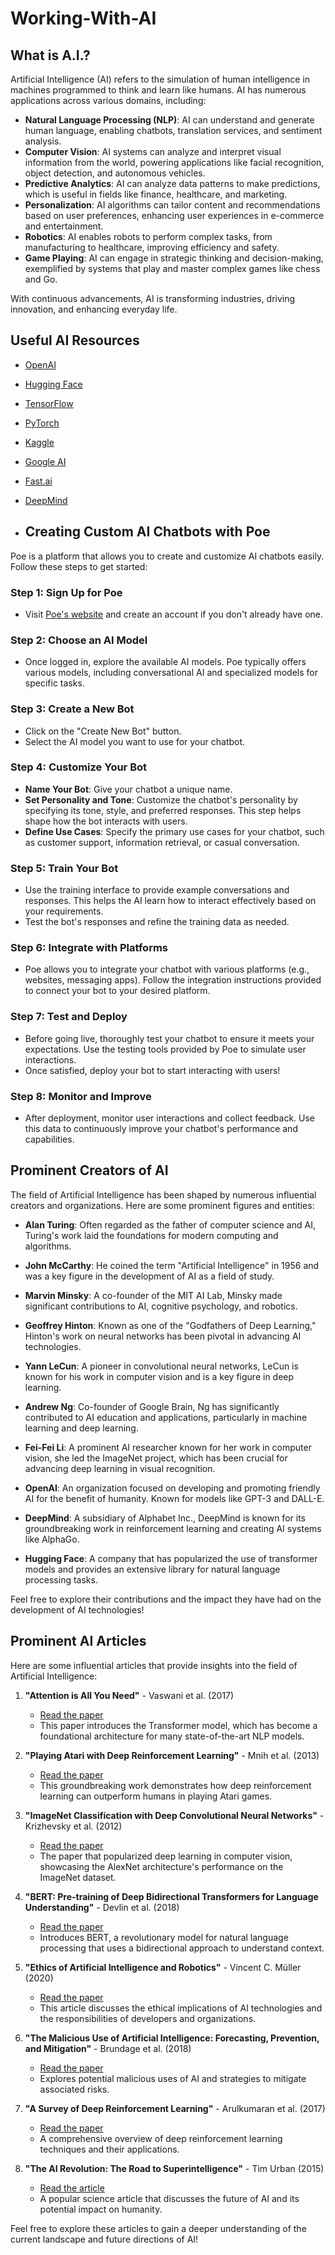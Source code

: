 # Working-With-AI

## What is A.I.?

Artificial Intelligence (AI) refers to the simulation of human intelligence in machines programmed to think and learn like humans. AI has numerous applications across various domains, including:

- **Natural Language Processing (NLP)**: AI can understand and generate human language, enabling chatbots, translation services, and sentiment analysis.
- **Computer Vision**: AI systems can analyze and interpret visual information from the world, powering applications like facial recognition, object detection, and autonomous vehicles.
- **Predictive Analytics**: AI can analyze data patterns to make predictions, which is useful in fields like finance, healthcare, and marketing.
- **Personalization**: AI algorithms can tailor content and recommendations based on user preferences, enhancing user experiences in e-commerce and entertainment.
- **Robotics**: AI enables robots to perform complex tasks, from manufacturing to healthcare, improving efficiency and safety.
- **Game Playing**: AI can engage in strategic thinking and decision-making, exemplified by systems that play and master complex games like chess and Go.

With continuous advancements, AI is transforming industries, driving innovation, and enhancing everyday life.

## Useful AI Resources

- [OpenAI](https://www.openai.com/)
- [Hugging Face](https://huggingface.co/)
- [TensorFlow](https://www.tensorflow.org/)
- [PyTorch](https://pytorch.org/)
- [Kaggle](https://www.kaggle.com/)
- [Google AI](https://ai.google/)
- [Fast.ai](https://www.fast.ai/)
- [DeepMind](https://deepmind.com/)

- ## Creating Custom AI Chatbots with Poe

Poe is a platform that allows you to create and customize AI chatbots easily. Follow these steps to get started:

### Step 1: Sign Up for Poe
- Visit [Poe's website](https://poe.com/) and create an account if you don't already have one.

### Step 2: Choose an AI Model
- Once logged in, explore the available AI models. Poe typically offers various models, including conversational AI and specialized models for specific tasks.

### Step 3: Create a New Bot
- Click on the "Create New Bot" button.
- Select the AI model you want to use for your chatbot.

### Step 4: Customize Your Bot
- **Name Your Bot**: Give your chatbot a unique name.
- **Set Personality and Tone**: Customize the chatbot's personality by specifying its tone, style, and preferred responses. This step helps shape how the bot interacts with users.
- **Define Use Cases**: Specify the primary use cases for your chatbot, such as customer support, information retrieval, or casual conversation.

### Step 5: Train Your Bot
- Use the training interface to provide example conversations and responses. This helps the AI learn how to interact effectively based on your requirements.
- Test the bot's responses and refine the training data as needed.

### Step 6: Integrate with Platforms
- Poe allows you to integrate your chatbot with various platforms (e.g., websites, messaging apps). Follow the integration instructions provided to connect your bot to your desired platform.

### Step 7: Test and Deploy
- Before going live, thoroughly test your chatbot to ensure it meets your expectations. Use the testing tools provided by Poe to simulate user interactions.
- Once satisfied, deploy your bot to start interacting with users!

### Step 8: Monitor and Improve
- After deployment, monitor user interactions and collect feedback. Use this data to continuously improve your chatbot's performance and capabilities.

## Prominent Creators of AI

The field of Artificial Intelligence has been shaped by numerous influential creators and organizations. Here are some prominent figures and entities:

- **Alan Turing**: Often regarded as the father of computer science and AI, Turing's work laid the foundations for modern computing and algorithms.

- **John McCarthy**: He coined the term "Artificial Intelligence" in 1956 and was a key figure in the development of AI as a field of study.

- **Marvin Minsky**: A co-founder of the MIT AI Lab, Minsky made significant contributions to AI, cognitive psychology, and robotics.

- **Geoffrey Hinton**: Known as one of the "Godfathers of Deep Learning," Hinton's work on neural networks has been pivotal in advancing AI technologies.

- **Yann LeCun**: A pioneer in convolutional neural networks, LeCun is known for his work in computer vision and is a key figure in deep learning.

- **Andrew Ng**: Co-founder of Google Brain, Ng has significantly contributed to AI education and applications, particularly in machine learning and deep learning.

- **Fei-Fei Li**: A prominent AI researcher known for her work in computer vision, she led the ImageNet project, which has been crucial for advancing deep learning in visual recognition.

- **OpenAI**: An organization focused on developing and promoting friendly AI for the benefit of humanity. Known for models like GPT-3 and DALL-E.

- **DeepMind**: A subsidiary of Alphabet Inc., DeepMind is known for its groundbreaking work in reinforcement learning and creating AI systems like AlphaGo.

- **Hugging Face**: A company that has popularized the use of transformer models and provides an extensive library for natural language processing tasks.

Feel free to explore their contributions and the impact they have had on the development of AI technologies!

## Prominent AI Articles

Here are some influential articles that provide insights into the field of Artificial Intelligence:

1. **"Attention is All You Need"** - Vaswani et al. (2017)
   - [Read the paper](https://arxiv.org/abs/1706.03762)
   - This paper introduces the Transformer model, which has become a foundational architecture for many state-of-the-art NLP models.

2. **"Playing Atari with Deep Reinforcement Learning"** - Mnih et al. (2013)
   - [Read the paper](https://arxiv.org/abs/1312.5602)
   - This groundbreaking work demonstrates how deep reinforcement learning can outperform humans in playing Atari games.

3. **"ImageNet Classification with Deep Convolutional Neural Networks"** - Krizhevsky et al. (2012)
   - [Read the paper](https://dl.acm.org/doi/10.1145/3065386)
   - The paper that popularized deep learning in computer vision, showcasing the AlexNet architecture's performance on the ImageNet dataset.

4. **"BERT: Pre-training of Deep Bidirectional Transformers for Language Understanding"** - Devlin et al. (2018)
   - [Read the paper](https://arxiv.org/abs/1810.04805)
   - Introduces BERT, a revolutionary model for natural language processing that uses a bidirectional approach to understand context.

5. **"Ethics of Artificial Intelligence and Robotics"** - Vincent C. Müller (2020)
   - [Read the paper](https://plato.stanford.edu/entries/ethics-ai/)
   - This article discusses the ethical implications of AI technologies and the responsibilities of developers and organizations.

6. **"The Malicious Use of Artificial Intelligence: Forecasting, Prevention, and Mitigation"** - Brundage et al. (2018)
   - [Read the paper](https://arxiv.org/abs/1802.07228)
   - Explores potential malicious uses of AI and strategies to mitigate associated risks.

7. **"A Survey of Deep Reinforcement Learning"** - Arulkumaran et al. (2017)
   - [Read the paper](https://arxiv.org/abs/1708.05866)
   - A comprehensive overview of deep reinforcement learning techniques and their applications.

8. **"The AI Revolution: The Road to Superintelligence"** - Tim Urban (2015)
   - [Read the article](https://waitbutwhy.com/2015/01/artificial-intelligence-revolution-1.html)
   - A popular science article that discusses the future of AI and its potential impact on humanity.

Feel free to explore these articles to gain a deeper understanding of the current landscape and future directions of AI!

